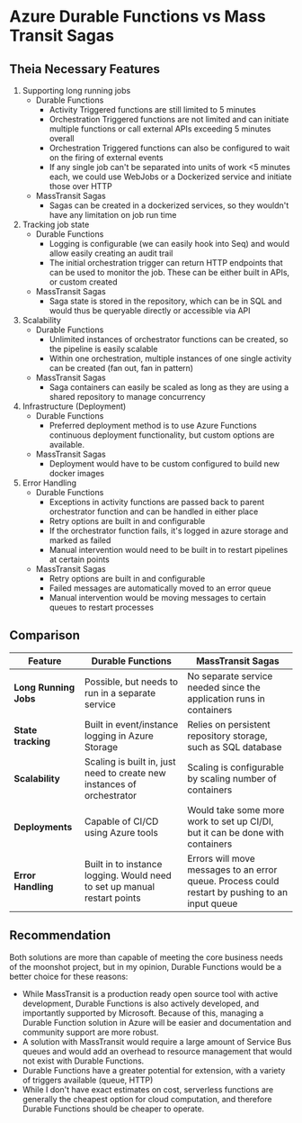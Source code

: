 # Azure Durable Functions vs Mass Transit Sagas

<!-- ## Overviews

### Durable Functions

Azure Durable Funcitons provides a framework to orchestrate separate functions.

### Mass Transit Sagas

Sagas are a framework the provide state tracking / orchestration logic for a business pipeline that utilize message queues as pipeline checkpoints. -->

## Theia Necessary Features

1. Supporting long running jobs
    * Durable Functions
        * Activity Triggered functions are still limited to 5 minutes
        * Orchestration Triggered functions are not limited and can initiate multiple functions or call external APIs exceeding 5 minutes overall
        * Orchestration Triggered functions can also be configured to wait on the firing of external events
        * If any single job can't be separated into units of work <5 minutes each, we could use WebJobs or a Dockerized service and initiate those over HTTP
    * MassTransit Sagas
        * Sagas can be created in a dockerized services, so they wouldn't have any limitation on job run time
2. Tracking job state
    * Durable Functions
        * Logging is configurable (we can easily hook into Seq) and would allow easily creating an audit trail
        * The initial orchestration trigger can return HTTP endpoints that can be used to monitor the job. These can be either built in APIs, or custom created
    * MassTransit Sagas
        * Saga state is stored in the repository, which can be in SQL and would thus be queryable directly or accessible via API
3. Scalability
    * Durable Functions
        * Unlimited instances of orchestrator functions can be created, so the pipeline is easily scalable
        * Within one orchestration, multiple instances of one single activity can be created (fan out, fan in pattern)
    * MassTransit Sagas
        * Saga containers can easily be scaled as long as they are using a shared repository to manage concurrency
4. Infrastructure (Deployment)
    * Durable Functions
        * Preferred deployment method is to use Azure Functions continuous deployment functionality, but custom options are available.
    * MassTransit Sagas
        * Deployment would have to be custom configured to build new docker images
5. Error Handling
    * Durable Functions
        * Exceptions in activity functions are passed back to parent orchestrator function and can be handled in either place
        * Retry options are built in and configurable
        * If the orchestrator function fails, it's logged in azure storage and marked as failed
        * Manual intervention would need to be built in to restart pipelines at certain points
    * MassTransit Sagas
        * Retry options are built in and configurable
        * Failed messages are automatically moved to an error queue
        * Manual intervention would be moving messages to certain queues to restart processes

## Comparison

| Feature | Durable Functions | MassTransit Sagas |
| --- | --- | --- |
| **Long Running Jobs** | Possible, but needs to run in a separate service | No separate service needed since the application runs in containers |
| **State tracking** | Built in event/instance logging in Azure Storage | Relies on persistent repository storage, such as SQL database |
| **Scalability** | Scaling is built in, just need to create new instances of orchestrator | Scaling is configurable by scaling number of containers |
| **Deployments** | Capable of CI/CD using Azure tools | Would take some more work to set up CI/DI, but it can be done with containers |
| **Error Handling** | Built in to instance logging. Would need to set up manual restart points | Errors will move messages to an error queue. Process could restart by pushing to an input queue |

## Recommendation

Both solutions are more than capable of meeting the core business needs of the moonshot project, but in my opinion, Durable Functions would be a better choice for these reasons:

* While MassTransit is a production ready open source tool with active development, Durable Functions is also actively developed, and importantly supported by Microsoft. Because of this, managing a Durable Function solution in Azure will be easier and documentation and community support are more robust.
* A solution with MassTransit would require a large amount of Service Bus queues and would add an overhead to resource management that would not exist with Durable Functions.
* Durable Functions have a greater potential for extension, with a variety of triggers available (queue, HTTP)
* While I don't have exact estimates on cost, serverless functions are generally the cheapest option for cloud computation, and therefore Durable Functions should be cheaper to operate.
